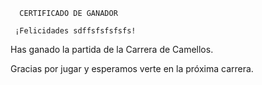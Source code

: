       CERTIFICADO DE GANADOR

     ¡Felicidades sdffsfsfsfsfs!

Has ganado la partida de la Carrera de Camellos.

Gracias por jugar y esperamos verte en la próxima carrera.
